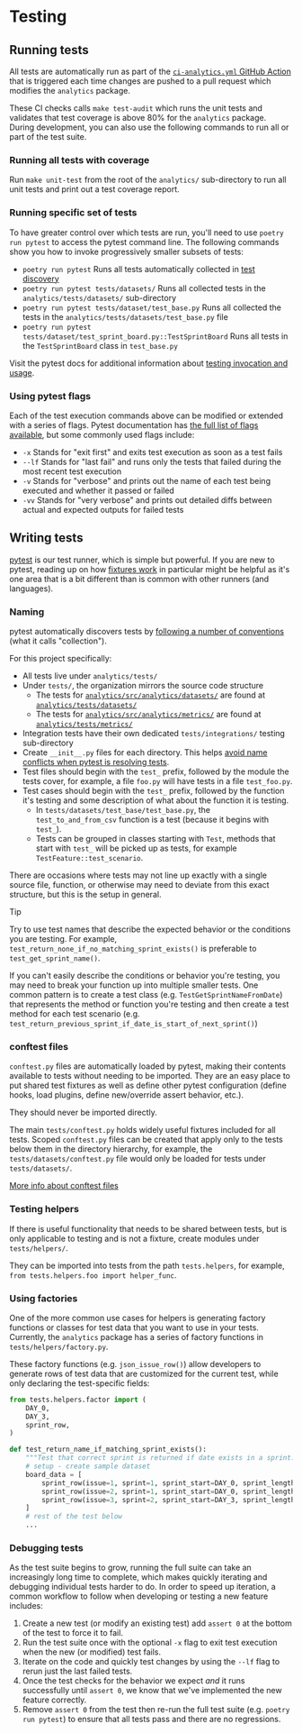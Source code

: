 # Testing

## Running tests

All tests are automatically run as part of the [`ci-analytics.yml` GitHub Action](../../.github/workflows/ci-analytics.yml) that is triggered each time changes are pushed to a pull request which modifies the `analytics` package.

These CI checks calls `make test-audit` which runs the unit tests and validates that test coverage is above 80% for the `analytics` package. During development, you can also use the following commands to run all or part of the test suite.

### Running all tests with coverage

Run `make unit-test` from the root of the `analytics/` sub-directory to run all unit tests and print out a test coverage report.

### Running specific set of tests

To have greater control over which tests are run, you'll need to use `poetry run pytest` to access the pytest command line. The following commands show you how to invoke progressively smaller subsets of tests:

- `poetry run pytest` Runs all tests automatically collected in [test discovery](https://docs.pytest.org/en/stable/goodpractices.html#conventions-for-python-test-discovery)
- `poetry run pytest tests/datasets/` Runs all collected tests in the
  `analytics/tests/datasets/` sub-directory
- `poetry run pytest tests/dataset/test_base.py` Runs all collected the tests in
  the `analytics/tests/datasets/test_base.py` file
- `poetry run pytest tests/dataset/test_sprint_board.py::TestSprintBoard` Runs
  all tests in the `TestSprintBoard` class in `test_base.py`

Visit the pytest docs for additional information about [testing invocation and usage](https://docs.pytest.org/en/6.2.x/usage.html).

### Using pytest flags

Each of the test execution commands above can be modified or extended with a series of flags. Pytest documentation has [the full list of flags available](https://docs.pytest.org/en/stable/reference/reference.html#command-line-flags), but some commonly used flags include:

- `-x` Stands for "exit first" and exits test execution as soon as a test fails
- `--lf` Stands for "last fail" and runs only the tests that failed during the most recent test execution
- `-v` Stands for "verbose" and prints out the name of each test being executed and whether it passed or failed
- `-vv` Stands for "very verbose" and prints out detailed diffs between actual and expected outputs for failed tests

## Writing tests

[pytest](https://docs.pytest.org) is our test runner, which is simple but powerful. If you are new to pytest, reading up on how [fixtures work](https://docs.pytest.org/en/latest/explanation/fixtures.html) in particular might be helpful as it's one area that is a bit different than is common with other runners (and languages).

### Naming

pytest automatically discovers tests by [following a number of conventions](https://docs.pytest.org/en/stable/goodpractices.html#conventions-for-python-test-discovery)
(what it calls "collection").

For this project specifically:

- All tests live under `analytics/tests/`
- Under `tests/`, the organization mirrors the source code structure
  - The tests for [`analytics/src/analytics/datasets/`](../../analytics/src/analytics/datasets/)
    are found at [`analytics/tests/datasets/`](../../analytics/tests/datasets/)
  - The tests for [`analytics/src/analytics/metrics/`](../../analytics/src/analytics/metrics/)
    are found at [`analytics/tests/metrics/`](../../analytics/tests/metrics/)
- Integration tests have their own dedicated `tests/integrations/` testing sub-directory
- Create `__init__.py` files for each directory. This helps [avoid name conflicts
  when pytest is resolving tests](https://docs.pytest.org/en/stable/goodpractices.html#tests-outside-application-code).
- Test files should begin with the `test_` prefix, followed by the module the tests
  cover, for example, a file `foo.py` will have tests in a file `test_foo.py`.
- Test cases should begin with the `test_` prefix, followed by the function it's
  testing and some description of what about the function it is testing.
  - In `tests/datasets/test_base/test_base.py`, the `test_to_and_from_csv`
    function is a test (because it begins with `test_`).
  - Tests can be grouped in classes starting with `Test`, methods that start with
    `test_` will be picked up as tests, for example `TestFeature::test_scenario`.

There are occasions where tests may not line up exactly with a single source file, function, or otherwise may need to deviate from this exact structure, but this is the setup in general.

> [!TIP]
> Try to use test names that describe the expected behavior or the conditions you are testing. For example, `test_return_none_if_no_matching_sprint_exists()` is preferable to `test_get_sprint_name()`.
>
> If you can't easily describe the conditions or behavior you're testing, you may need to break your function up into multiple smaller tests. One common pattern is to create a test class (e.g. `TestGetSprintNameFromDate`) that represents the method or function you're testing and then create a test method for each test scenario (e.g. `test_return_previous_sprint_if_date_is_start_of_next_sprint()`)

### conftest files

`conftest.py` files are automatically loaded by pytest, making their contents available to tests without needing to be imported. They are an easy place to put shared test fixtures as well as define other pytest configuration (define hooks, load plugins, define new/override assert behavior, etc.).

They should never be imported directly.

The main `tests/conftest.py` holds widely useful fixtures included for all tests. Scoped `conftest.py` files can be created that apply only to the tests below them in the directory hierarchy, for example, the `tests/datasets/conftest.py` file would only be loaded for tests under `tests/datasets/`.

[More info about conftest files](https://docs.pytest.org/en/latest/how-to/fixtures.html?highlight=conftest#scope-sharing-fixtures-across-classes-modules-packages-or-session)

### Testing helpers

If there is useful functionality that needs to be shared between tests, but is only applicable to testing and is not a fixture, create modules under `tests/helpers/`.

They can be imported into tests from the path `tests.helpers`, for example, `from tests.helpers.foo import helper_func`.

### Using factories

One of the more common use cases for helpers is generating factory functions or classes for test data that you want to use in your tests. Currently, the `analytics` package has a series of factory functions in `tests/helpers/factory.py`.

These factory functions (e.g. `json_issue_row()`) allow developers to generate rows of test data that are customized for the current test, while only declaring the test-specific fields:

```python
from tests.helpers.factor import (
    DAY_0,
    DAY_3,
    sprint_row,
)

def test_return_name_if_matching_sprint_exists():
    """Test that correct sprint is returned if date exists in a sprint."""
    # setup - create sample dataset
    board_data = [
        sprint_row(issue=1, sprint=1, sprint_start=DAY_0, sprint_length=3),
        sprint_row(issue=2, sprint=1, sprint_start=DAY_0, sprint_length=3),
        sprint_row(issue=3, sprint=2, sprint_start=DAY_3, sprint_length=3),
    ]
    # rest of the test below
    ...
```

### Debugging tests

As the test suite begins to grow, running the full suite can take an increasingly long time to complete, which makes quickly iterating and debugging individual tests harder to do. In order to speed up iteration, a common workflow to follow when developing or testing a new feature includes:

1. Create a new test (or modify an existing test) add `assert 0` at the bottom of the test to force it to fail.
2. Run the test suite once with the optional `-x` flag to exit test execution when the new (or modified) test fails.
3. Iterate on the code and quickly test changes by using the `--lf` flag to rerun just the last failed tests.
4. Once the test checks for the behavior we expect *and* it runs successfully until `assert 0`, we know that we've implemented the new feature correctly.
5. Remove `assert 0` from the test then re-run the full test suite (e.g. `poetry run pytest`) to ensure that all tests pass and there are no regressions.
